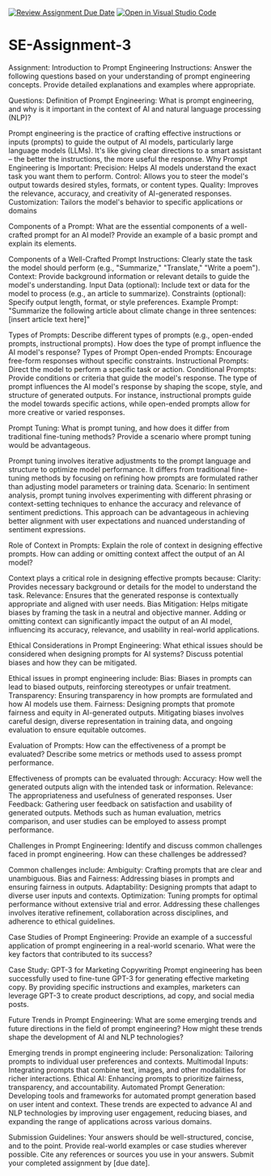 [![Review Assignment Due Date](https://classroom.github.com/assets/deadline-readme-button-22041afd0340ce965d47ae6ef1cefeee28c7c493a6346c4f15d667ab976d596c.svg)](https://classroom.github.com/a/UpfcA4qp)
[![Open in Visual Studio Code](https://classroom.github.com/assets/open-in-vscode-2e0aaae1b6195c2367325f4f02e2d04e9abb55f0b24a779b69b11b9e10269abc.svg)](https://classroom.github.com/online_ide?assignment_repo_id=15280774&assignment_repo_type=AssignmentRepo)
# SE-Assignment-3
Assignment: Introduction to Prompt Engineering
Instructions:
Answer the following questions based on your understanding of prompt engineering concepts. Provide detailed explanations and examples where appropriate.

Questions:
Definition of Prompt Engineering:
What is prompt engineering, and why is it important in the context of AI and natural language processing (NLP)?

Prompt engineering is the practice of crafting effective instructions or inputs (prompts) to guide the output of AI models, particularly large language models (LLMs). It's like giving clear directions to a smart assistant – the better the instructions, the more useful the response.
Why Prompt Engineering is Important:
Precision: Helps AI models understand the exact task you want them to perform.
Control: Allows you to steer the model's output towards desired styles, formats, or content types.
Quality: Improves the relevance, accuracy, and creativity of AI-generated responses.
Customization: Tailors the model's behavior to specific applications or domains

Components of a Prompt:
What are the essential components of a well-crafted prompt for an AI model? Provide an example of a basic prompt and explain its elements.

Components of a Well-Crafted Prompt
Instructions: Clearly state the task the model should perform (e.g., "Summarize," "Translate," "Write a poem").
Context: Provide background information or relevant details to guide the model's understanding.
Input Data (optional): Include text or data for the model to process (e.g., an article to summarize).
Constraints (optional): Specify output length, format, or style preferences.
Example Prompt:
"Summarize the following article about climate change in three sentences: [insert article text here]"



Types of Prompts:
Describe different types of prompts (e.g., open-ended prompts, instructional prompts). How does the type of prompt influence the AI model's response?
Types of Prompt
Open-ended Prompts: Encourage free-form responses without specific constraints.
Instructional Prompts: Direct the model to perform a specific task or action.
Conditional Prompts: Provide conditions or criteria that guide the model's response.
The type of prompt influences the AI model's response by shaping the scope, style, and structure of generated outputs. For instance, instructional prompts guide the model towards specific actions, while open-ended prompts allow for more creative or varied responses.

Prompt Tuning:
What is prompt tuning, and how does it differ from traditional fine-tuning methods? Provide a scenario where prompt tuning would be advantageous.

Prompt tuning involves iterative adjustments to the prompt language and structure to optimize model performance. It differs from traditional fine-tuning methods by focusing on refining how prompts are formulated rather than adjusting model parameters or training data.
Scenario: In sentiment analysis, prompt tuning involves experimenting with different phrasing or context-setting techniques to enhance the accuracy and relevance of sentiment predictions. This approach can be advantageous in achieving better alignment with user expectations and nuanced understanding of sentiment expressions.

Role of Context in Prompts:
Explain the role of context in designing effective prompts. How can adding or omitting context affect the output of an AI model?

Context plays a critical role in designing effective prompts because:
Clarity: Provides necessary background or details for the model to understand the task.
Relevance: Ensures that the generated response is contextually appropriate and aligned with user needs.
Bias Mitigation: Helps mitigate biases by framing the task in a neutral and objective manner.
Adding or omitting context can significantly impact the output of an AI model, influencing its accuracy, relevance, and usability in real-world applications.

Ethical Considerations in Prompt Engineering:
What ethical issues should be considered when designing prompts for AI systems? Discuss potential biases and how they can be mitigated.


Ethical issues in prompt engineering include:
Bias: Biases in prompts can lead to biased outputs, reinforcing stereotypes or unfair treatment.
Transparency: Ensuring transparency in how prompts are formulated and how AI models use them.
Fairness: Designing prompts that promote fairness and equity in AI-generated outputs.
Mitigating biases involves careful design, diverse representation in training data, and ongoing evaluation to ensure equitable outcomes.

Evaluation of Prompts:
How can the effectiveness of a prompt be evaluated? Describe some metrics or methods used to assess prompt performance.

Effectiveness of prompts can be evaluated through:
Accuracy: How well the generated outputs align with the intended task or information.
Relevance: The appropriateness and usefulness of generated responses.
User Feedback: Gathering user feedback on satisfaction and usability of generated outputs.
Methods such as human evaluation, metrics comparison, and user studies can be employed to assess prompt performance.

Challenges in Prompt Engineering:
Identify and discuss common challenges faced in prompt engineering. How can these challenges be addressed?

Common challenges include:
Ambiguity: Crafting prompts that are clear and unambiguous.
Bias and Fairness: Addressing biases in prompts and ensuring fairness in outputs.
Adaptability: Designing prompts that adapt to diverse user inputs and contexts.
Optimization: Tuning prompts for optimal performance without extensive trial and error.
Addressing these challenges involves iterative refinement, collaboration across disciplines, and adherence to ethical guidelines.

Case Studies of Prompt Engineering:
Provide an example of a successful application of prompt engineering in a real-world scenario. What were the key factors that contributed to its success?

Case Study: GPT-3 for Marketing Copywriting
Prompt engineering has been successfully used to fine-tune GPT-3 for generating effective marketing copy. By providing specific instructions and examples, marketers can leverage GPT-3 to create product descriptions, ad copy, and social media posts.

Future Trends in Prompt Engineering:
What are some emerging trends and future directions in the field of prompt engineering? How might these trends shape the development of AI and NLP technologies?

Emerging trends in prompt engineering include:
Personalization: Tailoring prompts to individual user preferences and contexts.
Multimodal Inputs: Integrating prompts that combine text, images, and other modalities for richer interactions.
Ethical AI: Enhancing prompts to prioritize fairness, transparency, and accountability.
Automated Prompt Generation: Developing tools and frameworks for automated prompt generation based on user intent and context.
These trends are expected to advance AI and NLP technologies by improving user engagement, reducing biases, and expanding the range of applications across various domains.



Submission Guidelines:
Your answers should be well-structured, concise, and to the point.
Provide real-world examples or case studies wherever possible.
Cite any references or sources you use in your answers.
Submit your completed assignment by [due date].
